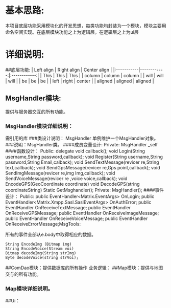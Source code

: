 # 基本思路:
本项目底层功能采用模块化的开发思想，每类功能均封装为一个模块，模块主要用命名空间实现。在底层模块功能之上为逻辑层。在逻辑层之上为ui层

# 详细说明:
##底层功能:
| Left align | Right align | Center align |
|:-----------|------------:|:------------:|
| This       |        This |     This     |
| column     |      column |    column    |
| will       |        will |     will     |
| be         |          be |      be      |
| left       |       right |    center    |
| aligned    |     aligned |   aligned    |
## MsgHandler模块:
提供与服务器交互的所有功能。
### MsgHandler模块详细说明：
需引用的库
###类设计说明：
MsgHandler 单例维护一个MsgHandler对象。
###说明：MsgHandler类。
####成员变量设计:
	Private:
	MsgHandler _self
####函数设计：
	Public:
	delegate void callback();
	void Login(String username,String password,callback);
	void Register(String username,String password,String Email,calback);
	void SendTextMessage(revicer re,String text,callback);
	void SendGpsMessage(revicer re,Gps point,callback);
	void SendImgMessage(revicer re,img Img,callback);
	void SendVoiceMessage(revicer re ,voice voice,callback);
	void EncodeGPS(GeoCoordinate coordinate)
	void DecodeGPS(string coordinateString)
	Static GetMsghandler();
	Private:
	MsgHandler();
####事件设计：
	Public:	
	public EventHandler<Matrix.EventArgs> OnLogin;
	public EventHandler<Matrix.Xmpp.Sasl.SaslEventArgs> OnAuthError;
    public EventHandler<MessagingEventArgs> OnReceiveTextMessage;
    public EventHandler<MessagingEventArgs> OnReceiveGPSMessage;
    public EventHandler<MessagingEventArgs> OnReceiveImageMessage;
    public EventHandler<MessagingEventArgs> OnReceiveVoiceMessage;
    public EventHandler<MessagingEventArgs> OnReceiveErrorMessage;MsgTools:

所有的事件全部从e.body中取得相应的数据。

	String EncodeImg (Bitmap img)
	String EncodeVoice(Stream voi)
	Bitmap decodeImg(String strImg)
	Byte decodeVoice(string strVoi);

##ComDao模块：提供数据库的所有操作
业务逻辑：
##Map模块：提供与地图交与的所有功能。
###	Map模块详细说明。
##Ui：
